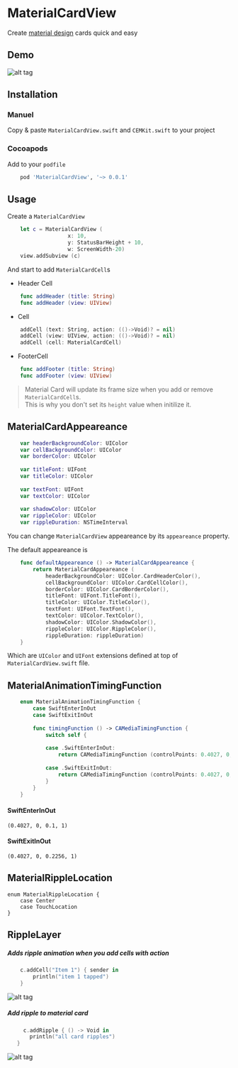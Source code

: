 MaterialCardView
================
Create [material design](http://www.google.com/design/spec/material-design/introduction.html) cards quick and easy

Demo
----

![alt tag](https://raw.githubusercontent.com/cemolcay/MaterialCardView/master/ss.png)

Installation
------------

### Manuel

Copy & paste `MaterialCardView.swift` and `CEMKit.swift` to your project

### Cocoapods

Add to your `podfile`

``` ruby
	pod 'MaterialCardView', '~> 0.0.1'
```


Usage
-----

Create a `MaterialCardView`

``` swift
	let c = MaterialCardView (
			       x: 10,
			       y: StatusBarHeight + 10,
			       w: ScreenWidth-20)  
	view.addSubview (c)
```

And start to add `MaterialCardCell`s

* Header Cell

``` swift
	func addHeader (title: String)
	func addHeader (view: UIView)
```

* Cell

``` swift
	addCell (text: String, action: (()->Void)? = nil)
	addCell (view: UIView, action: (()->Void)? = nil)
	addCell (cell: MaterialCardCell)
```

* FooterCell

``` swift
	func addFooter (title: String)
	func addFooter (view: UIView)
```
  
   
>Material Card will update its frame size when you add or 
>remove `MaterialCardCell`s.  
>This is why you don't set its `height` value when initilize it.

MaterialCardAppeareance
-----------

``` swift
	var headerBackgroundColor: UIColor
    var cellBackgroundColor: UIColor
    var borderColor: UIColor
    
    var titleFont: UIFont
    var titleColor: UIColor
    
    var textFont: UIFont
    var textColor: UIColor
    
    var shadowColor: UIColor
    var rippleColor: UIColor
    var rippleDuration: NSTimeInterval
```

You can change `MaterialCardView` appeareance by its `appeareance` property.

The default appeareance is

``` swift
    func defaultAppeareance () -> MaterialCardAppeareance {
        return MaterialCardAppeareance (
            headerBackgroundColor: UIColor.CardHeaderColor(),
            cellBackgroundColor: UIColor.CardCellColor(),
            borderColor: UIColor.CardBorderColor(),
            titleFont: UIFont.TitleFont(),
            titleColor: UIColor.TitleColor(),
            textFont: UIFont.TextFont(),
            textColor: UIColor.TextColor(),
            shadowColor: UIColor.ShadowColor(),
            rippleColor: UIColor.RippleColor(),
            rippleDuration: rippleDuration)
    }
```

Which are `UIColor` and `UIFont` extensions defined at top of `MaterialCardView.swift` file.


MaterialAnimationTimingFunction
-------------------------------

``` swift
    enum MaterialAnimationTimingFunction {
        case SwiftEnterInOut
        case SwiftExitInOut
        
        func timingFunction () -> CAMediaTimingFunction {
            switch self {
                
            case .SwiftEnterInOut:
                return CAMediaTimingFunction (controlPoints: 0.4027, 0, 0.1, 1)
                
            case .SwiftExitInOut:
                return CAMediaTimingFunction (controlPoints: 0.4027, 0, 0.2256, 1)
            }
        }
    }

```

#### SwiftEnterInOut

	(0.4027, 0, 0.1, 1)
	
#### SwiftExitInOut
	
	(0.4027, 0, 0.2256, 1)
	

MaterialRippleLocation
----------------------

    enum MaterialRippleLocation {
        case Center
        case TouchLocation
    }


RippleLayer
-----------

##### Adds ripple animation when you add cells with action

``` swift
	c.addCell("Item 1") { sender in 
		println("item 1 tapped") 
	}
```

![alt tag](https://raw.githubusercontent.com/cemolcay/MaterialCardView/master/ripple.gif)


##### Add ripple to material card

``` swift
     c.addRipple { () -> Void in
       println("all card ripples")
   }
```

![alt tag](https://raw.githubusercontent.com/cemolcay/MaterialCardView/master/shadow.gif)



